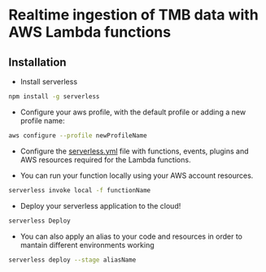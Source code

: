 # Realtime ingestion of TMB data with AWS Lambda functions

## Installation
 - Install serverless
 ```bash
npm install -g serverless
 ```

 - Configure your aws profile, with the default profile or adding a new profile name:

 ```bash
 aws configure --profile newProfileName
 ```

 - Configure the [serverless.yml](./serverless.yml) file with functions, events, plugins and AWS resources required for the Lambda functions.

 - You can run your function locally using your AWS account resources.

 ```bash
 serverless invoke local -f functionName
 ```

 - Deploy your serverless application to the cloud!

 ```bash
serverless Deploy
 ```

 - You can also apply an alias to your code and resources in order to mantain different environments working

 ```bash
serverless deploy --stage aliasName
 ```
